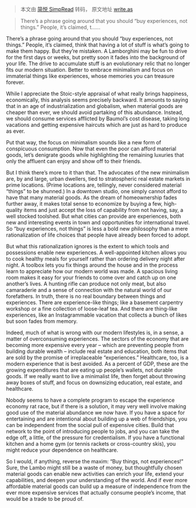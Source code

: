 > 本文由 [简悦 SimpRead](http://ksria.com/simpread/) 转码， 原文地址 [write.as](https://write.as/harold-lee/theres-a-phrase-going-around-that-you-should-buy-experiences-not-things)

> There’s a phrase going around that you should “buy experiences, not things.” People, it’s claimed, t......

There’s a phrase going around that you should “buy experiences, not things.” People, it’s claimed, think that having a lot of stuff is what’s going to make them happy. But they’re mistaken. A Lamborghini may be fun to drive for the first days or weeks, but pretty soon it fades into the background of your life. The drive to accumulate stuff is an evolutionary relic that no longer fits our modern situation. Better to embrace minimalism and focus on immaterial things like experiences, whose memories you can treasure forever.

While I appreciate the Stoic-style appraisal of what really brings happiness, economically, this analysis seems precisely backward. It amounts to saying that in an age of industrialization and globalism, when material goods are cheaper than ever, we should avoid partaking of this abundance. Instead, we should consume services afflicted by Baumol’s cost disease, taking long vacations and getting expensive haircuts which are just as hard to produce as ever.

Put that way, the focus on minimalism sounds like a new form of conspicuous consumption. Now that even the poor can afford material goods, let’s denigrate goods while highlighting the remaining luxuries that only the affluent can enjoy and show off to their friends.

But I think there’s more to it than that. The advocates of the new minimalism are, by and large, urban dwellers, tied to stratospheric real estate markets in prime locations. (Prime locations are, tellingly, never considered material “things” to be shunned.) In a downtown studio, one simply cannot afford to have that many material goods. As the dream of homeownership fades further away, it makes total sense to economize by buying a few, high-quality items and just accept the loss of capability from not having, say, a well stocked toolshed. But what cities can provide are experiences, both new and interesting events in town and opportunities for international travel. So “buy experiences, not things” is less a bold new philosophy than a mere rationalization of life choices that people have already been forced to adopt.

But what this rationalization ignores is the extent to which tools and possessions enable new experiences. A well-appointed kitchen allows you to cook healthy meals for yourself rather than ordering delivery night after night. A toolbox lets you fix things around the house and in the process learn to appreciate how our modern world was made. A spacious living room makes it easy for your friends to come over and catch up on one another’s lives. A hunting rifle can produce not only meat, but also camaraderie and a sense of connection with the natural world of our forefathers. In truth, there is no real boundary between things and experiences. There are experience-like things; like a basement carpentry workshop or a fine collection of loose-leaf tea. And there are thing-like experiences, like an Instagrammable vacation that collects a bunch of likes but soon fades from memory.

Indeed, much of what is wrong with our modern lifestyles is, in a sense, a matter of overconsuming experiences. The sectors of the economy that are becoming more expensive every year – which are preventing people from building durable wealth – include real estate and education, both items that are sold by the promise of irreplaceable “experiences.” Healthcare, too, is a modern experience that is best avoided. As a percent of GDP, these are the growing expenditures that are eating up people’s wallets, not durable goods. If we really want to live a minimalist life, then forget about throwing away boxes of stuff, and focus on downsizing education, real estate, and healthcare.

Nobody seems to have a complete program to escape the experience economy rat race, but if there is a solution, it may very well involve making good use of the material abundance we now have. If you have a space for entertaining and are intentional about building up a web of friendships, you can be independent from the social pull of expensive cities. Build that network to the point of introducing people to jobs, and you can take the edge off, a little, of the pressure for credentialism. If you have a functional kitchen and a home gym (or tennis rackets or cross-country skis), you might reduce your dependence on healthcare.

So I would, if anything, reverse the maxim: “Buy things, not experiences!” Sure, the Lambo might still be a waste of money, but thoughtfully chosen material goods can enable new activities can enrich your life, extend your capabilities, and deepen your understanding of the world. And if ever more affordable material goods can build up a measure of independence from the ever more expensive services that actually consume people’s income, that would be a trade to be proud of.